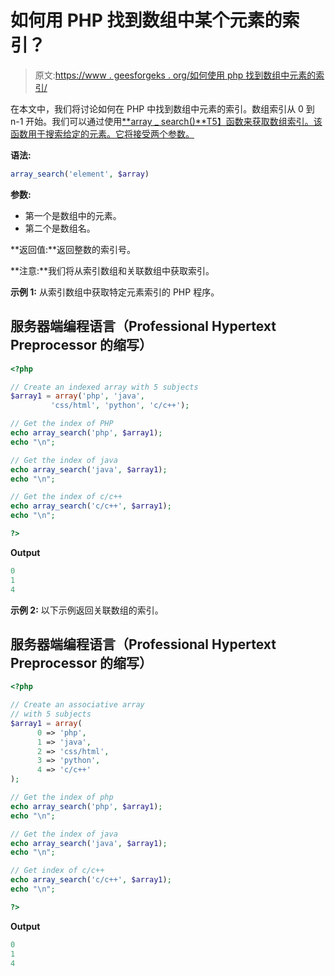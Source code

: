 # 如何用 PHP 找到数组中某个元素的索引？

> 原文:[https://www . geesforgeks . org/如何使用 php 找到数组中元素的索引/](https://www.geeksforgeeks.org/how-to-find-the-index-of-an-element-in-an-array-using-php/)

在本文中，我们将讨论如何在 PHP 中找到数组中元素的索引。数组索引从 0 到 n-1 开始。我们可以通过使用[**<u>array _ search()</u>**T5】函数来获取数组索引。该函数用于搜索给定的元素。它将接受两个参数。](https://www.google.com/amp/s/www.geeksforgeeks.org/php-array_search-function/amp/)

**语法:**

```php
array_search('element', $array)
```

**参数:**

*   第一个是数组中的元素。
*   第二个是数组名。

**返回值:**返回整数的索引号。

**注意:**我们将从索引数组和关联数组中获取索引。

**示例 1:** 从索引数组中获取特定元素索引的 PHP 程序。

## 服务器端编程语言（Professional Hypertext Preprocessor 的缩写）

```php
<?php

// Create an indexed array with 5 subjects
$array1 = array('php', 'java', 
         'css/html', 'python', 'c/c++');

// Get the index of PHP
echo array_search('php', $array1);
echo "\n";

// Get the index of java
echo array_search('java', $array1);
echo "\n";

// Get the index of c/c++
echo array_search('c/c++', $array1);
echo "\n";

?>
```

**Output**

```php
0
1
4

```

**示例 2:** 以下示例返回关联数组的索引。

## 服务器端编程语言（Professional Hypertext Preprocessor 的缩写）

```php
<?php

// Create an associative array
// with 5 subjects
$array1 = array(
      0 => 'php', 
      1 => 'java',
      2 => 'css/html', 
      3 => 'python',
      4 => 'c/c++'
);

// Get the index of php
echo array_search('php', $array1);
echo "\n";

// Get the index of java
echo array_search('java', $array1);
echo "\n";

// Get index of c/c++
echo array_search('c/c++', $array1);
echo "\n";

?>
```

**Output**

```php
0
1
4

```